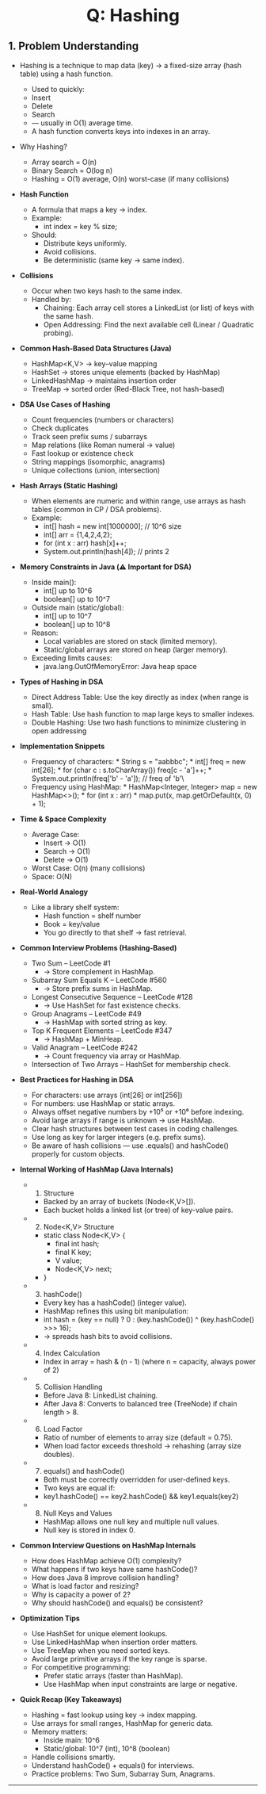 <!-- #region Hashing -->

<h1 style="text-align:center; font-size:2.5em; font-weight:bold;">Q: Hashing</h1>

## 1. Problem Understanding

- Hashing is a technique to map data (key) → a fixed-size array (hash table) using a hash function.
  * Used to quickly:
  * Insert
  * Delete
  * Search
  * — usually in O(1) average time.
  * A hash function converts keys into indexes in an array.
- Why Hashing?
  * Array search = O(n)
  * Binary Search = O(log n)
  * Hashing = O(1) average, O(n) worst-case (if many collisions)

- **Hash Function**
    - A formula that maps a key → index.
    - Example:
      * int index = key % size;
    - Should:
      * Distribute keys uniformly.
      * Avoid collisions.
      * Be deterministic (same key → same index).

- **Collisions**
    - Occur when two keys hash to the same index.
    - Handled by:
      * Chaining: Each array cell stores a LinkedList (or list) of keys with the same hash.
      * Open Addressing: Find the next available cell (Linear / Quadratic probing).

- **Common Hash-Based Data Structures (Java)**
    - HashMap<K,V> → key–value mapping
    - HashSet<E> → stores unique elements (backed by HashMap)
    - LinkedHashMap → maintains insertion order
    - TreeMap → sorted order (Red-Black Tree, not hash-based)

- **DSA Use Cases of Hashing**
    - Count frequencies (numbers or characters)
    - Check duplicates
    - Track seen prefix sums / subarrays
    - Map relations (like Roman numeral → value)
    - Fast lookup or existence check
    - String mappings (isomorphic, anagrams)
    - Unique collections (union, intersection)

- **Hash Arrays (Static Hashing)**
    - When elements are numeric and within range, use arrays as hash tables (common in CP / DSA problems).
    - Example:
      * int[] hash = new int[1000000]; // 10^6 size
      * int[] arr = {1,4,2,4,2};
      * for (int x : arr) hash[x]++;
      * System.out.println(hash[4]); // prints 2

- **Memory Constraints in Java (⚠️ Important for DSA)**
    - Inside main():
      * int[] up to 10^6
      * boolean[] up to 10^7
    - Outside main (static/global):
      * int[] up to 10^7
      * boolean[] up to 10^8
    - Reason:
      * Local variables are stored on stack (limited memory).
      * Static/global arrays are stored on heap (larger memory).
    - Exceeding limits causes:
      * java.lang.OutOfMemoryError: Java heap space

- **Types of Hashing in DSA**
    - Direct Address Table: Use the key directly as index (when range is small).
    - Hash Table: Use hash function to map large keys to smaller indexes.
    - Double Hashing: Use two hash functions to minimize clustering in open addressing

- **Implementation Snippets**
    - Frequency of characters:
          * String s = "aabbbc";
          * int[] freq = new int[26];
          * for (char c : s.toCharArray()) freq[c - 'a']++;
          * System.out.println(freq['b' - 'a']); // freq of 'b'\
    - Frequency using HashMap:
          * HashMap<Integer, Integer> map = new HashMap<>();
          * for (int x : arr)
              * map.put(x, map.getOrDefault(x, 0) + 1);

- **Time & Space Complexity**
    - Average Case:
      * Insert → O(1)
      * Search → O(1)
      * Delete → O(1)
    - Worst Case: O(n) (many collisions)
    - Space: O(N)

- **Real-World Analogy**
    - Like a library shelf system:
      * Hash function = shelf number
      * Book = key/value
      * You go directly to that shelf → fast retrieval.

- **Common Interview Problems (Hashing-Based)**
    - Two Sum – LeetCode #1
      * → Store complement in HashMap.
    - Subarray Sum Equals K – LeetCode #560
      * → Store prefix sums in HashMap.
    - Longest Consecutive Sequence – LeetCode #128
      * → Use HashSet for fast existence checks.
    - Group Anagrams – LeetCode #49
      * → HashMap with sorted string as key.
    - Top K Frequent Elements – LeetCode #347
      * → HashMap + MinHeap.
    - Valid Anagram – LeetCode #242
      * → Count frequency via array or HashMap.
    - Intersection of Two Arrays – HashSet for membership check.

- **Best Practices for Hashing in DSA**
    - For characters: use arrays (int[26] or int[256])
    - For numbers: use HashMap or static arrays.
    - Always offset negative numbers by +10⁵ or +10⁶ before indexing.
    - Avoid large arrays if range is unknown → use HashMap.
    - Clear hash structures between test cases in coding challenges.
    - Use long as key for larger integers (e.g. prefix sums).
    - Be aware of hash collisions — use .equals() and hashCode() properly for custom objects.

- **Internal Working of HashMap (Java Internals)**
    - 1. Structure
      * Backed by an array of buckets (Node<K,V>[]).
      * Each bucket holds a linked list (or tree) of key-value pairs.
    - 2. Node<K,V> Structure
      * static class Node<K,V> {
          * final int hash;
          * final K key;
          * V value;
          * Node<K,V> next;
      * }
    - 3. hashCode()
      * Every key has a hashCode() (integer value).
      * HashMap refines this using bit manipulation:
      * int hash = (key == null) ? 0 : (key.hashCode()) ^ (key.hashCode() >>> 16);
      * → spreads hash bits to avoid collisions.
    - 4. Index Calculation
      * Index in array = hash & (n - 1) (where n = capacity, always power of 2)
    - 5. Collision Handling
      * Before Java 8: LinkedList chaining.
      * After Java 8: Converts to balanced tree (TreeNode) if chain length > 8.
    - 6. Load Factor
      * Ratio of number of elements to array size (default = 0.75).
      * When load factor exceeds threshold → rehashing (array size doubles).
    - 7. equals() and hashCode()
      * Both must be correctly overridden for user-defined keys.
      * Two keys are equal if:
      * key1.hashCode() == key2.hashCode() && key1.equals(key2)
    - 8. Null Keys and Values
      * HashMap allows one null key and multiple null values.
      * Null key is stored in index 0.

- **Common Interview Questions on HashMap Internals**
    - How does HashMap achieve O(1) complexity?
    - What happens if two keys have same hashCode()?
    - How does Java 8 improve collision handling?
    - What is load factor and resizing?
    - Why is capacity a power of 2?
    - Why should hashCode() and equals() be consistent?

- **Optimization Tips**
    - Use HashSet for unique element lookups.
    - Use LinkedHashMap when insertion order matters.
    - Use TreeMap when you need sorted keys.
    - Avoid large primitive arrays if the key range is sparse.
    - For competitive programming:
      * Prefer static arrays (faster than HashMap).
      * Use HashMap when input constraints are large or negative.

- **Quick Recap (Key Takeaways)**
    - Hashing = fast lookup using key → index mapping.
    - Use arrays for small ranges, HashMap for generic data.
    - Memory matters:
      * Inside main: 10^6
      * Static/global: 10^7 (int), 10^8 (boolean)
    - Handle collisions smartly.
    - Understand hashCode() + equals() for interviews.
    - Practice problems: Two Sum, Subarray Sum, Anagrams.
---

<!-- #endregion -->
